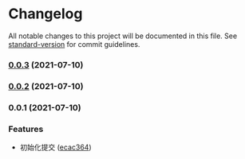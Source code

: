 # Changelog

All notable changes to this project will be documented in this file. See [standard-version](https://github.com/conventional-changelog/standard-version) for commit guidelines.

### [0.0.3](https://github.com/Simon-Bin/vite-plugin-auto-install/compare/v0.0.2...v0.0.3) (2021-07-10)

### [0.0.2](https://github.com/Simon-Bin/vite-plugin-auto-install/compare/v0.0.1...v0.0.2) (2021-07-10)

### 0.0.1 (2021-07-10)


### Features

* 初始化提交 ([ecac364](https://github.com/Simon-Bin/vite-plugin-auto-install/commit/ecac364aec3e7c87d84f36aa1726eb0434a34679))
